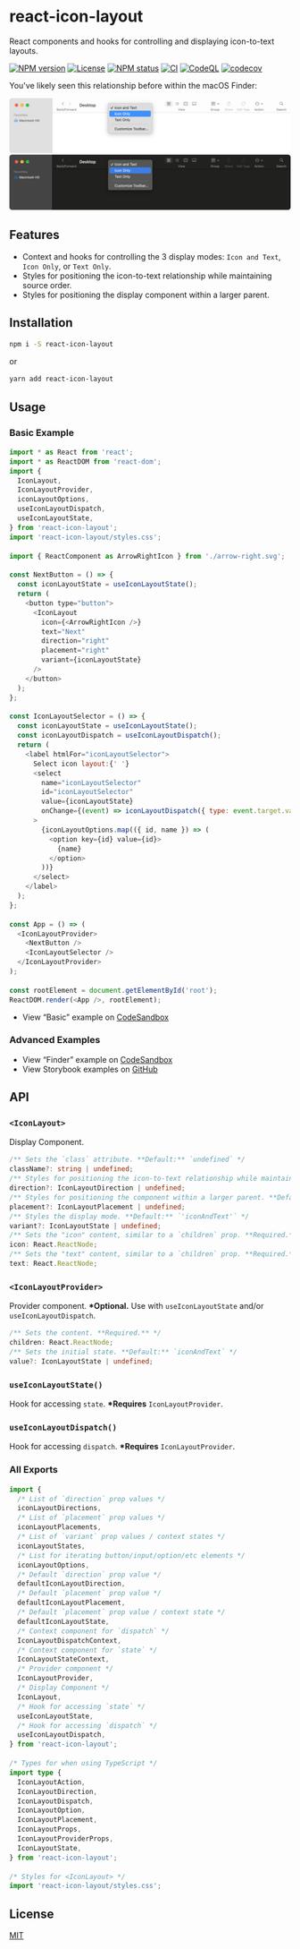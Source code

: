 # react-icon-layout

React components and hooks for controlling and displaying icon-to-text layouts.

[![NPM version](https://img.shields.io/npm/v/react-icon-layout.svg)](https://www.npmjs.com/package/react-icon-layout)
[![License](https://img.shields.io/npm/l/react-icon-layout)](https://github.com/michaelschwobe/react-icon-layout/blob/develop/LICENSE)
[![NPM status](https://img.shields.io/github/workflow/status/michaelschwobe/react-icon-layout/CI)](https://www.npmjs.com/package/react-icon-layout)
[![CI](https://github.com/michaelschwobe/react-icon-layout/actions/workflows/ci.yml/badge.svg)](https://github.com/michaelschwobe/react-icon-layout/actions/workflows/ci.yml)
[![CodeQL](https://github.com/michaelschwobe/react-icon-layout/actions/workflows/codeql-analysis.yml/badge.svg)](https://github.com/michaelschwobe/react-icon-layout/actions/workflows/codeql-analysis.yml)
[![codecov](https://codecov.io/gh/michaelschwobe/react-icon-layout/branch/master/graph/badge.svg?token=NN3EY45TXL&)](https://codecov.io/gh/michaelschwobe/react-icon-layout)

You've likely seen this relationship before within the macOS Finder:

!['macOS Finder with it’s header right-click menu visible'](https://github.com/michaelschwobe/react-icon-layout/raw/develop/media/Finder-light.png#gh-light-mode-only)!['macOS Finder with it’s header right-click menu visible'](https://github.com/michaelschwobe/react-icon-layout/raw/develop/media/Finder-dark.png#gh-dark-mode-only)

## Features

- Context and hooks for controlling the 3 display modes: `Icon and Text`, `Icon Only`, or `Text Only`.
- Styles for positioning the icon-to-text relationship while maintaining source order.
- Styles for positioning the display component within a larger parent.

## Installation

```sh
npm i -S react-icon-layout
```

or

```sh
yarn add react-icon-layout
```

## Usage

### Basic Example

```js
import * as React from 'react';
import * as ReactDOM from 'react-dom';
import {
  IconLayout,
  IconLayoutProvider,
  iconLayoutOptions,
  useIconLayoutDispatch,
  useIconLayoutState,
} from 'react-icon-layout';
import 'react-icon-layout/styles.css';

import { ReactComponent as ArrowRightIcon } from './arrow-right.svg';

const NextButton = () => {
  const iconLayoutState = useIconLayoutState();
  return (
    <button type="button">
      <IconLayout
        icon={<ArrowRightIcon />}
        text="Next"
        direction="right"
        placement="right"
        variant={iconLayoutState}
      />
    </button>
  );
};

const IconLayoutSelector = () => {
  const iconLayoutState = useIconLayoutState();
  const iconLayoutDispatch = useIconLayoutDispatch();
  return (
    <label htmlFor="iconLayoutSelector">
      Select icon layout:{' '}
      <select
        name="iconLayoutSelector"
        id="iconLayoutSelector"
        value={iconLayoutState}
        onChange={(event) => iconLayoutDispatch({ type: event.target.value })}
      >
        {iconLayoutOptions.map(({ id, name }) => (
          <option key={id} value={id}>
            {name}
          </option>
        ))}
      </select>
    </label>
  );
};

const App = () => (
  <IconLayoutProvider>
    <NextButton />
    <IconLayoutSelector />
  </IconLayoutProvider>
);

const rootElement = document.getElementById('root');
ReactDOM.render(<App />, rootElement);
```

- View “Basic” example on [CodeSandbox](https://codesandbox.io/s/react-icon-layout-basic-example-urw6e)

### Advanced Examples

- View “Finder” example on [CodeSandbox](https://codesandbox.io/s/react-icon-layout-finder-example-dzedn)
- View Storybook examples on [GitHub](https://github.com/michaelschwobe/react-icon-layout/blob/develop/stories/react-icon-layout.stories.tsx)

## API

### `<IconLayout>`

Display Component.

```ts
/** Sets the `class` attribute. **Default:** `undefined` */
className?: string | undefined;
/** Styles for positioning the icon-to-text relationship while maintaining source order. **Default:** `'center'` */
direction?: IconLayoutDirection | undefined;
/** Styles for positioning the component within a larger parent. **Default:** `'center'` */
placement?: IconLayoutPlacement | undefined;
/** Styles the display mode. **Default:** `'iconAndText'` */
variant?: IconLayoutState | undefined;
/** Sets the "icon" content, similar to a `children` prop. **Required.** */
icon: React.ReactNode;
/** Sets the "text" content, similar to a `children` prop. **Required.** */
text: React.ReactNode;
```

### `<IconLayoutProvider>`

Provider component. **\*Optional.** Use with `useIconLayoutState` and/or `useIconLayoutDispatch`.

```ts
/** Sets the content. **Required.** */
children: React.ReactNode;
/** Sets the initial state. **Default:** `iconAndText` */
value?: IconLayoutState | undefined;
```

### `useIconLayoutState()`

Hook for accessing `state`. **\*Requires** `IconLayoutProvider`.

### `useIconLayoutDispatch()`

Hook for accessing `dispatch`. **\*Requires** `IconLayoutProvider`.

### All Exports

```ts
import {
  /* List of `direction` prop values */
  iconLayoutDirections,
  /* List of `placement` prop values */
  iconLayoutPlacements,
  /* List of `variant` prop values / context states */
  iconLayoutStates,
  /* List for iterating button/input/option/etc elements */
  iconLayoutOptions,
  /* Default `direction` prop value */
  defaultIconLayoutDirection,
  /* Default `placement` prop value */
  defaultIconLayoutPlacement,
  /* Default `placement` prop value / context state */
  defaultIconLayoutState,
  /* Context component for `dispatch` */
  IconLayoutDispatchContext,
  /* Context component for `state` */
  IconLayoutStateContext,
  /* Provider component */
  IconLayoutProvider,
  /* Display Component */
  IconLayout,
  /* Hook for accessing `state` */
  useIconLayoutState,
  /* Hook for accessing `dispatch` */
  useIconLayoutDispatch,
} from 'react-icon-layout';

/* Types for when using TypeScript */
import type {
  IconLayoutAction,
  IconLayoutDirection,
  IconLayoutDispatch,
  IconLayoutOption,
  IconLayoutPlacement,
  IconLayoutProps,
  IconLayoutProviderProps,
  IconLayoutState,
} from 'react-icon-layout';

/* Styles for <IconLayout> */
import 'react-icon-layout/styles.css';
```

## License

[MIT](https://github.com/michaelschwobe/react-icon-layout/blob/develop/LICENSE)
